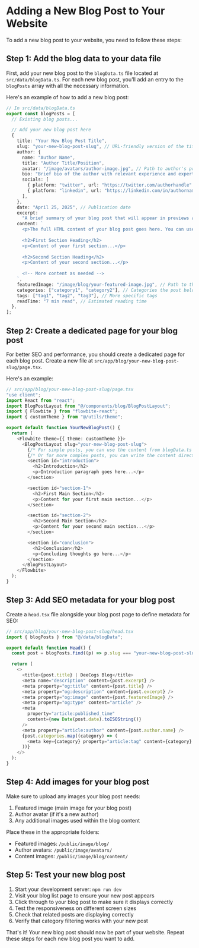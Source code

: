 # Adding a New Blog Post to Your Website

To add a new blog post to your website, you need to follow these steps:

## Step 1: Add the blog data to your data file

First, add your new blog post to the `blogData.ts` file located at `src/data/blogData.ts`. For each new blog post, you'll add an entry to the `blogPosts` array with all the necessary information.

Here's an example of how to add a new blog post:

```typescript
// In src/data/blogData.ts
export const blogPosts = [
  // Existing blog posts...

  // Add your new blog post here
  {
    title: "Your New Blog Post Title",
    slug: "your-new-blog-post-slug", // URL-friendly version of the title
    author: {
      name: "Author Name",
      title: "Author Title/Position",
      avatar: "/image/avatars/author-image.jpg", // Path to author's profile image
      bio: "Brief bio of the author with relevant experience and expertise.",
      socials: [
        { platform: "twitter", url: "https://twitter.com/authorhandle" },
        { platform: "linkedin", url: "https://linkedin.com/in/authorname" },
      ],
    },
    date: "April 25, 2025", // Publication date
    excerpt:
      "A brief summary of your blog post that will appear in previews and search results.",
    content: `
      <p>The full HTML content of your blog post goes here. You can use HTML tags for formatting.</p>
      
      <h2>First Section Heading</h2>
      <p>Content of your first section...</p>
      
      <h2>Second Section Heading</h2>
      <p>Content of your second section...</p>
      
      <!-- More content as needed -->
    `,
    featuredImage: "/image/blog/your-featured-image.jpg", // Path to the main image
    categories: ["category1", "category2"], // Categories the post belongs to
    tags: ["tag1", "tag2", "tag3"], // More specific tags
    readTime: "7 min read", // Estimated reading time
  },
];
```

## Step 2: Create a dedicated page for your blog post

For better SEO and performance, you should create a dedicated page for each blog post. Create a new file at `src/app/blog/your-new-blog-post-slug/page.tsx`.

Here's an example:

```typescript
// src/app/blog/your-new-blog-post-slug/page.tsx
"use client";
import React from "react";
import BlogPostLayout from "@/components/blog/BlogPostLayout";
import { Flowbite } from "flowbite-react";
import { customTheme } from "@/utils/theme";

export default function YourNewBlogPost() {
  return (
    <Flowbite theme={{ theme: customTheme }}>
      <BlogPostLayout slug="your-new-blog-post-slug">
        {/* For simple posts, you can use the content from blogData.ts */}
        {/* Or for more complex posts, you can write the content directly here */}
        <section id="introduction">
          <h2>Introduction</h2>
          <p>Introduction paragraph goes here...</p>
        </section>

        <section id="section-1">
          <h2>First Main Section</h2>
          <p>Content for your first main section...</p>
        </section>

        <section id="section-2">
          <h2>Second Main Section</h2>
          <p>Content for your second main section...</p>
        </section>

        <section id="conclusion">
          <h2>Conclusion</h2>
          <p>Concluding thoughts go here...</p>
        </section>
      </BlogPostLayout>
    </Flowbite>
  );
}
```

## Step 3: Add SEO metadata for your blog post

Create a `head.tsx` file alongside your blog post page to define metadata for SEO:

```typescript
// src/app/blog/your-new-blog-post-slug/head.tsx
import { blogPosts } from "@/data/blogData";

export default function Head() {
  const post = blogPosts.find((p) => p.slug === "your-new-blog-post-slug");

  return (
    <>
      <title>{post.title} | DeeCogs Blog</title>
      <meta name="description" content={post.excerpt} />
      <meta property="og:title" content={post.title} />
      <meta property="og:description" content={post.excerpt} />
      <meta property="og:image" content={post.featuredImage} />
      <meta property="og:type" content="article" />
      <meta
        property="article:published_time"
        content={new Date(post.date).toISOString()}
      />
      <meta property="article:author" content={post.author.name} />
      {post.categories.map((category) => (
        <meta key={category} property="article:tag" content={category} />
      ))}
    </>
  );
}
```

## Step 4: Add images for your blog post

Make sure to upload any images your blog post needs:

1. Featured image (main image for your blog post)
2. Author avatar (if it's a new author)
3. Any additional images used within the blog content

Place these in the appropriate folders:

- Featured images: `/public/image/blog/`
- Author avatars: `/public/image/avatars/`
- Content images: `/public/image/blog/content/`

## Step 5: Test your new blog post

1. Start your development server: `npm run dev`
2. Visit your blog list page to ensure your new post appears
3. Click through to your blog post to make sure it displays correctly
4. Test the responsiveness on different screen sizes
5. Check that related posts are displaying correctly
6. Verify that category filtering works with your new post

That's it! Your new blog post should now be part of your website. Repeat these steps for each new blog post you want to add.
